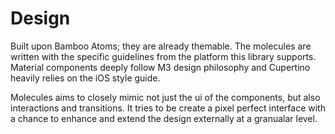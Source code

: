 # Design
Built upon Bamboo Atoms; they are already themable. The molecules are written with the specific guidelines from the platform this library supports.
Material components deeply follow M3 design philosophy and Cupertino heavily relies on the iOS style guide.


Molecules aims to closely mimic not just the ui of the components, but also interactions and transitions. It tries to be create a pixel perfect interface with a chance to enhance and extend the design externally at a granualar level.